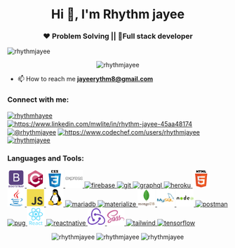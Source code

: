 <h1 align="center">Hi 👋, I'm Rhythm jayee</h1>
<h3 align="center">❤ Problem Solving || 🚀Full stack developer</h3>

<p align="left"> <img src="https://komarev.com/ghpvc/?username=rhythmjayee&label=Profile%20views&color=0e75b6&style=flat" alt="rhythmjayee" /> </p>
<p align="center"> <img src="https://media.giphy.com/media/USV0ym3bVWQJJmNu3N/giphy.gif" alt="rhythmjayee" width="200px" height="200px" /> </p>



- 📫 How to reach me **jayeerythm8@gmail.com**


<h3 align="left">Connect with me:</h3>
<p align="left">
<a href="https://dev.to/rhythmhayee" target="blank"><img align="center" src="https://cdn.jsdelivr.net/npm/simple-icons@3.0.1/icons/dev-dot-to.svg" alt="rhythmhayee" height="30" width="40" /></a>
<a href="https://www.linkedin.com/in/rhythm-jayee" target="blank"><img align="center" src="https://cdn.jsdelivr.net/npm/simple-icons@3.0.1/icons/linkedin.svg" alt="https://www.linkedin.com/mwlite/in/rhythm-jayee-45aa48174" height="30" width="40" /></a>
<a href="https://medium.com/@rhythmjayee" target="blank"><img align="center" src="https://cdn.jsdelivr.net/npm/simple-icons@3.0.1/icons/medium.svg" alt="@rhythmjayee" height="30" width="40" /></a>
<a href="https://www.codechef.com/users/rhythmjayee" target="blank"><img align="center" src="https://cdn.jsdelivr.net/npm/simple-icons@3.1.0/icons/codechef.svg" alt="https://www.codechef.com/users/rhythmjayee" height="30" width="40" /></a>
<a href="https://www.leetcode.com/rhythmjayee" target="blank"><img align="center" src="https://cdn.jsdelivr.net/npm/simple-icons@3.0.1/icons/leetcode.svg" alt="rhythmjayee" height="30" width="40" /></a>
</p>

<h3 align="left">Languages and Tools:</h3>
<p align="left"> <a href="https://getbootstrap.com" target="_blank"> <img src="https://raw.githubusercontent.com/devicons/devicon/master/icons/bootstrap/bootstrap-plain-wordmark.svg" alt="bootstrap" width="40" height="40"/> </a> <a href="https://www.w3schools.com/cpp/" target="_blank"> <img src="https://raw.githubusercontent.com/devicons/devicon/master/icons/cplusplus/cplusplus-original.svg" alt="cplusplus" width="40" height="40"/> </a> <a href="https://www.w3schools.com/css/" target="_blank"> <img src="https://raw.githubusercontent.com/devicons/devicon/master/icons/css3/css3-original-wordmark.svg" alt="css3" width="40" height="40"/> </a> <a href="https://expressjs.com" target="_blank"> <img src="https://raw.githubusercontent.com/devicons/devicon/master/icons/express/express-original-wordmark.svg" alt="express" width="40" height="40"/> </a> <a href="https://firebase.google.com/" target="_blank"> <img src="https://www.vectorlogo.zone/logos/firebase/firebase-icon.svg" alt="firebase" width="40" height="40"/> </a> <a href="https://git-scm.com/" target="_blank"> <img src="https://www.vectorlogo.zone/logos/git-scm/git-scm-icon.svg" alt="git" width="40" height="40"/> </a> <a href="https://graphql.org" target="_blank"> <img src="https://www.vectorlogo.zone/logos/graphql/graphql-icon.svg" alt="graphql" width="40" height="40"/> </a> <a href="https://heroku.com" target="_blank"> <img src="https://www.vectorlogo.zone/logos/heroku/heroku-icon.svg" alt="heroku" width="40" height="40"/> </a> <a href="https://www.w3.org/html/" target="_blank"> <img src="https://raw.githubusercontent.com/devicons/devicon/master/icons/html5/html5-original-wordmark.svg" alt="html5" width="40" height="40"/> </a> <a href="https://www.java.com" target="_blank"> <img src="https://raw.githubusercontent.com/devicons/devicon/master/icons/java/java-original.svg" alt="java" width="40" height="40"/> </a> <a href="https://developer.mozilla.org/en-US/docs/Web/JavaScript" target="_blank"> <img src="https://raw.githubusercontent.com/devicons/devicon/master/icons/javascript/javascript-original.svg" alt="javascript" width="40" height="40"/> </a> <a href="https://www.linux.org/" target="_blank"> <img src="https://raw.githubusercontent.com/devicons/devicon/master/icons/linux/linux-original.svg" alt="linux" width="40" height="40"/> </a> <a href="https://mariadb.org/" target="_blank"> <img src="https://www.vectorlogo.zone/logos/mariadb/mariadb-icon.svg" alt="mariadb" width="40" height="40"/> </a> <a href="https://materializecss.com/" target="_blank"> <img src="https://raw.githubusercontent.com/prplx/svg-logos/5585531d45d294869c4eaab4d7cf2e9c167710a9/svg/materialize.svg" alt="materialize" width="40" height="40"/> </a> <a href="https://www.mongodb.com/" target="_blank"> <img src="https://raw.githubusercontent.com/devicons/devicon/master/icons/mongodb/mongodb-original-wordmark.svg" alt="mongodb" width="40" height="40"/> </a> <a href="https://www.mysql.com/" target="_blank"> <img src="https://raw.githubusercontent.com/devicons/devicon/master/icons/mysql/mysql-original-wordmark.svg" alt="mysql" width="40" height="40"/> </a> <a href="https://nodejs.org" target="_blank"> <img src="https://raw.githubusercontent.com/devicons/devicon/master/icons/nodejs/nodejs-original-wordmark.svg" alt="nodejs" width="40" height="40"/> </a> <a href="https://postman.com" target="_blank"> <img src="https://www.vectorlogo.zone/logos/getpostman/getpostman-icon.svg" alt="postman" width="40" height="40"/> </a> <a href="https://pugjs.org" target="_blank"> <img src="https://cdn.worldvectorlogo.com/logos/pug.svg" alt="pug" width="40" height="40"/> </a> <a href="https://reactjs.org/" target="_blank"> <img src="https://raw.githubusercontent.com/devicons/devicon/master/icons/react/react-original-wordmark.svg" alt="react" width="40" height="40"/> </a> <a href="https://reactnative.dev/" target="_blank"> <img src="https://reactnative.dev/img/header_logo.svg" alt="reactnative" width="40" height="40"/> </a> <a href="https://redux.js.org" target="_blank"> <img src="https://raw.githubusercontent.com/devicons/devicon/master/icons/redux/redux-original.svg" alt="redux" width="40" height="40"/> </a> <a href="https://sass-lang.com" target="_blank"> <img src="https://raw.githubusercontent.com/devicons/devicon/master/icons/sass/sass-original.svg" alt="sass" width="40" height="40"/> </a> <a href="https://tailwindcss.com/" target="_blank"> <img src="https://www.vectorlogo.zone/logos/tailwindcss/tailwindcss-icon.svg" alt="tailwind" width="40" height="40"/> </a> <a href="https://www.tensorflow.org" target="_blank"> <img src="https://www.vectorlogo.zone/logos/tensorflow/tensorflow-icon.svg" alt="tensorflow" width="40" height="40"/> </a> </p>

<p align="center">
   <img align="center" src="https://github-readme-stats.vercel.app/api?username=rhythmjayee&show_icons=true&locale=en" alt="rhythmjayee" />
  <img align="center" src="https://github-readme-stats.vercel.app/api/top-langs?username=rhythmjayee&show_icons=true&locale=en&layout=compact" alt="rhythmjayee" />
 
  <img align="center" src="https://github-readme-streak-stats.herokuapp.com/?user=rhythmjayee&" alt="rhythmjayee" />
</p>

<p></p>

<p></p>
